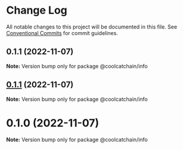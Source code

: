 # Change Log

All notable changes to this project will be documented in this file.
See [Conventional Commits](https://conventionalcommits.org) for commit guidelines.

## 0.1.1 (2022-11-07)

**Note:** Version bump only for package @coolcatchain/info





## [0.1.1](https://github.com/DigitalKitchenLabs/interface/compare/@coolcatchain/info@0.1.0...@coolcatchain/info@0.1.1) (2022-11-07)

**Note:** Version bump only for package @coolcatchain/info





# 0.1.0 (2022-11-07)

**Note:** Version bump only for package @coolcatchain/info
